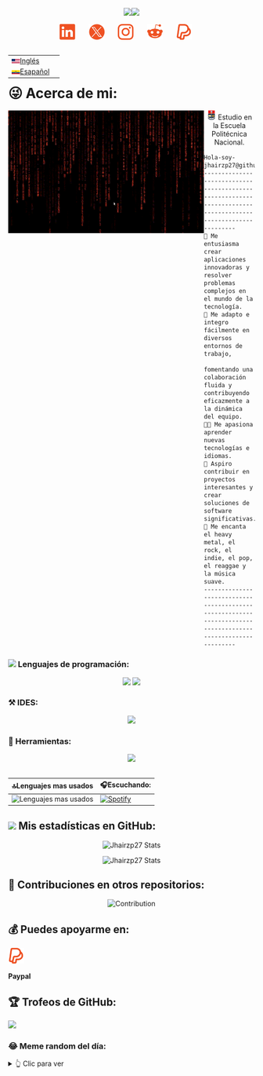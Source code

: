 <!-----  SALUDO ---->
<p align="center">
  <a href="https://github.com/DenverCoder1/readme-typing-svg"><img src="https://readme-typing-svg.herokuapp.com?font=Times+New+Roman&color=EF5122&size=25&center=true&vCenter=true&width=777&height=100&lines=Gregory+Jhair+Zambrano...;+Estudiante de Ingeniería en Software;Me encanta la música;Enfocado en aprender nuevas habilidades.."></a><img src="https://github.com/TheDudeThatCode/TheDudeThatCode/blob/master/Assets/headbang.gif" width="37px">
</p>

<!--- My Social Networks:-->
<p align="center">
  <a href="https://www.linkedin.com/in/jhair-zambrano-6a6a13273"><img width="32px" alt="LinkedIn" title="LinkedIn Jhair" src="https://github.com/Jhairzp27/Jhairzp27/blob/main/images/LinkedIn.png"/></a>
  &#8287;&#8287;&#8287;&#8287;&#8287;
  <a href="https://twitter.com/jhairzp27"><img width="32px" alt="Twitter" title="X (Twitter)Jhair" src="https://github.com/Jhairzp27/Jhairzp27/blob/main/images/x_twitter.png"/></a>
  &#8287;&#8287;&#8287;&#8287;&#8287;
  <a href="https://www.instagram.com/jhair_zambrano" alt="Instagram" title="Instagram"><img width="32px" src="https://github.com/Jhairzp27/Jhairzp27/blob/main/images/Instagram.png"/></a>
  &#8287;&#8287;&#8287;&#8287;&#8287;
  <a href="https://www.reddit.com/user/Jhairzp27/"><img width="32px" alt="Reddit" title="Reddit Logo Jhair" src="https://github.com/Jhairzp27/Jhairzp27/blob/main/images/Reddit.png"></a>
  &#8287;&#8287;&#8287;&#8287;&#8287;
  <a href="https://paypal.me/jhairzp27"><img width="32px" alt="LinkedIn" title="LinkedIn" src="https://github.com/Jhairzp27/Jhairzp27/blob/main/images/Paypal-1.png"/></a>
  &#8287;&#8287;&#8287;&#8287;&#8287;
</p>

<table align = "right">
<tr><td><a href ="https://github.com/Jhairzp27/Jhairzp27/blob/main/README.md"><img src = "https://github.com/Jhairzp27/Jhairzp27/blob/main/images/EU_bandera.png" alt ="Bandera de EU" width = "17px">Inglés</a><td></tr>
<tr><td><a href = "https://github.com/Jhairzp27/Jhairzp27/blob/main/README-lang-es.md"><img src = "https://github.com/Jhairzp27/Jhairzp27/blob/main/images/Ec_bandera.png" alt = "Bandera de Ec" width= "17px">Esapañol</a></td></tr>
</table>

# 😜 Acerca de mi:

<p>
<a href = "https://github.com/Jhairzp27/Jhairzp27/blob/main/gifs/MatrixOrange.gif" alt = "MatrixOrgange" title = "MatrixOrange">
<img align="left" src ="https://github.com/Jhairzp27/Jhairzp27/blob/main/gifs/MatrixOrange.gif" width="400px" height="250px"/></a>

<p align = "center">
<a href="https://www.epn.edu.ec/welcome-to-ecuador-the-middle-of-the-world-and-to-its-top-university/"><img width="19px" alt="EPN" title="Escuela Politecnica Nacional"     
src="https://github.com/Jhairzp27/Jhairzp27/blob/main/images/EPN.png"/></a> Estudio en la Escuela Politécnica Nacional.
</p>

```
Hola-soy-jhairzp27@github
-----------------------------------------------------------------------------------------------------------
🙋 Me entusiasma crear aplicaciones innovadoras y resolver problemas complejos en el mundo de la tecnología.
🤝 Me adapto e integro fácilmente en diversos entornos de trabajo,
      fomentando una colaboración fluida y contribuyendo eficazmente a la dinámica del equipo.
🧑‍💻 Me apasiona aprender nuevas tecnologías e idiomas.
🚩 Aspiro contribuir en proyectos interesantes y crear soluciones de software significativas.
🎵 Me encanta el heavy metal, el rock, el indie, el pop, el reaggae y la música suave.
-----------------------------------------------------------------------------------------------------------
```

</p>

### <img src = "https://github.com/7oSkaaa/7oSkaaa/blob/main/Images/Programming_Languages.gif?raw=true" width = 20px> Lenguajes de programación:

<p align="center">
  <a href="https://github.com/tandpfun/skill-icons#icons-list"><img src="https://skillicons.dev/icons?i=java,md,html,css"/></a>
  <a href="https://github.com/tandpfun/skill-icons#icons-list"><img src="https://skillicons.dev/icons?i=matlab,cpp,py,sqlite"/></a>
</p>

### ⚒️ IDES:

<p align="center">
  <a href="https://skillicons.dev">
    <img src="https://skillicons.dev/icons?i=vscode,eclipse" />
  </a>
</p>

### 🔎 Herramientas:

<p align="center">
  <a href="https://skillicons.dev">
    <img src="https://skillicons.dev/icons?i=firebase,vercel,powershell,git,bash" />
  </a>
</p>

##

|🔝Lenguajes mas usados   |   🎧Escuchando:|
|-------------------|-----------------|
|![Lenguajes mas usados](https://github-readme-stats.vercel.app/api/top-langs/?username=Jhairzp27&theme=codeSTACKr&hide_border=true&include_all_commits=true&layout=compact&count_private=true&cache_seconds=14400&disable_animations=true)|[![Spotify](https://spotify-now-playing-jhairzp27s-projects.vercel.app/api/spotify)](https://open.spotify.com/user/9weo8xzgmjckskm60cl62w34g?si=15a31546f79a485c)|

## <img src = "https://github.com/7oSkaaa/7oSkaaa/blob/main/Images/Statistics.gif?raw=true" width = 30px> Mis estadísticas en GitHub:

<div align = "center"> 
  
  ![Jhairzp27 Stats](https://github-readme-stats.vercel.app/api?username=Jhairzp27&theme=codeSTACKr&bg_color&hide_border=true&show_icons=true&include_all_commits=true&count_private=true&cache_seconds=14400&hide_rank=false&disable_animations=true)

  ![Jhairzp27 Stats](https://github-readme-streak-stats.herokuapp.com/?user=Jhairzp27&theme=codeSTACKr&hide_border=true&cache_seconds=14400&disable_animations=true)

</div>

## 🤝 Contribuciones en otros repositorios:

<div align ="center">
  
  ![Contribution](https://github-contributor-stats.vercel.app/api?username=Jhairzp27&limit=5&theme=codeSTACKr&combine_all_yearly_contributions=true&cache_seconds=14400&show_owner=true&disable_animations=true)
  
</div>

## 💰 Puedes apoyarme en:

<a href="https://paypal.me/jhairzp27"><img width="32px" alt="Paypal" title="Paypal" src="https://github.com/Jhairzp27/Jhairzp27/blob/main/images/Paypal.png"/></a>
  &#8287;&#8287;&#8287;&#8287;&#8287;

**Paypal**

## 🏆 Trofeos de GitHub:

![](https://github-profile-trophy.vercel.app/?username=Jhairzp27&theme=gruvbox&no-frame=true&no-bg=true&margin-w=4)

### 😂 Meme random del día:

<details>
<summary>👆 Clic para ver</summary>
<p align = "center">
<img src='https://randommeme-five.vercel.app/' style="height: 367px;"/></p>
</details>

<!--[![PayPal](https://img.shields.io/badge/PayPal-00457C?style=for-the-badge&logo=paypal&logoColor=white)](https://paypal.me/jhairzp27)-->
